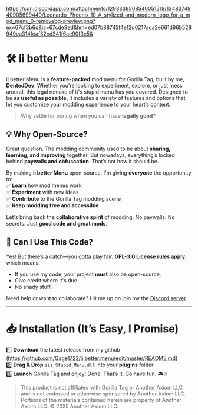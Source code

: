 https://cdn.discordapp.com/attachments/1293339508540051518/1348374840905699440/Leonardo_Phoenix_10_A_stylized_and_modern_logo_for_a_mod_menu_0-removebg-preview.png?ex=67cf3b6d&is=67cde9ed&hm=ed07b88745f4ef2d0217aca2e661d96b528949ea314feaf32cd341f6ae90f3e5&
# 🛠️ ii better Menu  
ii better Menu is a **feature-packed** mod menu for Gorilla Tag, built by me, **DentedDev**. Whether you're looking to experiment, explore, or just mess around, this legal remake of it's stupid menu has you covered. Designed to be **as useful as possible**, it includes a variety of features and options that let you customize your modding experience to your heart’s content.  

> Why settle for boring when you can have **legally good**?  

## 💡 Why Open-Source?  
Great question. The modding community used to be about **sharing, learning, and improving** together. But nowadays, everything’s locked behind **paywalls and obfuscation**. That’s not how it should be.  

By making **ii better Menu** open-source, I'm giving **everyone** the opportunity to:  
✅ **Learn** how mod menus work  
✅ **Experiment** with new ideas  
✅ **Contribute** to the Gorilla Tag modding scene  
✅ **Keep modding free and accessible**  

Let's bring back the **collaborative spirit** of modding. No paywalls. No secrets. Just **good code and great mods**.  

## 📜 Can I Use This Code?  
Yes! But there’s a catch—you gotta play fair. **GPL-3.0 License rules apply**, which means:  
- If you use my code, your project **must** also be open-source.  
- Give credit where it's due.  
- No shady stuff.  

Need help or want to collaborate? Hit me up on join my the [Discord server](https://discord.gg/YhDRvMyGr4).  

---

# 📥 Installation (It’s Easy, I Promise)  
1️⃣ **Download** the latest release from my github (https://github.com/Gage1722/ii.better.menu/edit/master/README.md)  
2️⃣ **Drag & Drop** `iis_Stupid_Menu.dll` into your **plugins** folder  
3️⃣ **Launch** Gorilla Tag and enjoy!
Done. That’s it. Go have fun. 🎮🔥

> This product is not affiliated with Gorilla Tag or Another Axiom LLC and is not endorsed or otherwise sponsored by Another Axiom LLC. Portions of the materials contained herein are property of Another Axiom LLC. © 2025 Another Axiom LLC.
